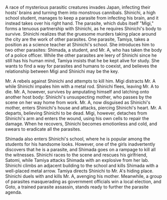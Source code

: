 <!-- Parasyte (2014) -->

A race of mysterious parasitic creatures invades Japan, infecting their hosts' brains and turning them into monstrous cannibals. Shinichi, a high school student, manages to keep a parasite from infecting his brain, and it instead takes over his right hand. The parasite, which dubs itself "Migi," forms a tenuous partnership with Shinichi, as he requires Shinichi's body to survive. Shinichi realizes that the gruesome murders taking place around the city are the work of other parasites. One parasite, Tamiya, takes a position as a science teacher at Shinichi's school. She introduces him to two other parasites: Shimada, a student, and Mr. A, who has taken the body of a police officer. While the other parasites are leery of Shinichi since he still has his human mind, Tamiya insists that he be kept alive for study. She wants to find a way for parasites and humans to coexist, and believes the relationship between Migi and Shinichi may be the key.

Mr. A rebels against Shinichi and attempts to kill him. Migi distracts Mr. A while Shinichi impales him with a metal rod. Shinichi flees, leaving Mr. A to die. Mr. A, however, survives by amputating himself and latching onto another host body: Shinichi's unsuspecting mother, who passes by the scene on her way home from work. Mr. A, now disguised as Shinichi's mother, enters Shinichi's house and attacks, piercing Shinichi's heart. Mr. A departs, believing Shinichi to be dead. Migi, however, detaches from Shinichi's arm and enters the wound, using his own cells to repair the damage. When he recovers, Shinichi becomes emotionless and cold, and swears to eradicate all the parasites.

Shimada also enters Shinichi's school, where he is popular among the students for his handsome looks. However, one of the girls inadvertently discovers that he is a parasite, and Shimada goes on a rampage to kill all the witnesses. Shinichi races to the scene and rescues his girlfriend, Satomi, while Tamiya attacks Shimada with an explosive from her lab. Shinichi climbs an adjacent building to the school and kills Shimada with a well-placed metal arrow. Tamiya directs Shinichi to Mr. A's hiding place. Shinichi duels with and kills Mr. A, avenging his mother. Meanwhile, a group of parasites masquerading as government officials win a local election, and Goto, a trained parasite assassin, stands ready to further the parasite agenda.